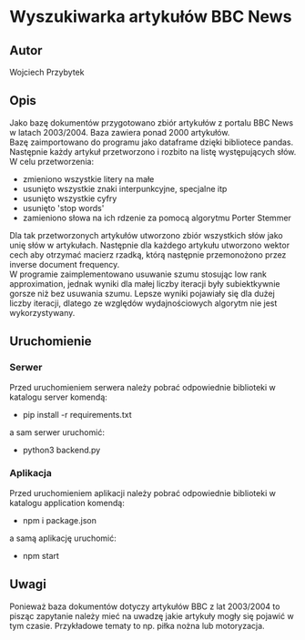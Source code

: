 # Wyszukiwarka artykułów BBC News
## Autor
Wojciech Przybytek
## Opis
Jako bazę dokumentów przygotowano zbiór artykułów z portalu BBC News w latach 2003/2004. Baza zawiera ponad 2000 artykułów.  
Bazę zaimportowano do programu jako dataframe dzięki bibliotece pandas. Następnie każdy artykuł przetworzono i rozbito na listę występujących słów. W celu przetworzenia:
- zmieniono wszystkie litery na małe
- usunięto wszystkie znaki interpunkcyjne, specjalne itp
- usunięto wszystkie cyfry
- usunięto 'stop words'
- zamieniono słowa na ich rdzenie za pomocą algorytmu Porter Stemmer
 
Dla tak przetworzonych artykułów utworzono zbiór wszystkich słów jako unię słów w artykułach. Następnie dla każdego artykułu utworzono wektor cech aby otrzymać macierz rzadką, którą następnie przemonożono przez inverse document frequency.  
W programie zaimplementowano usuwanie szumu stosując low rank approximation, jednak wyniki dla małej liczby iteracji były subiektkywnie gorsze niż bez usuwania szumu. Lepsze wyniki pojawiały się dla dużej liczby iteracji, dlatego ze względów wydajnościowych algorytm nie jest wykorzystywany.
## Uruchomienie
### Serwer
Przed uruchomieniem serwera należy pobrać odpowiednie biblioteki w katalogu server komendą:
 - pip install -r requirements.txt

a sam serwer uruchomić:
 - python3 backend.py
### Aplikacja
Przed uruchomieniem aplikacji należy pobrać odpowiednie biblioteki w katalogu application komendą:
 - npm i package.json

a samą aplikację uruchomić:
 - npm start
## Uwagi
Ponieważ baza dokumentów dotyczy artykułów BBC z lat 2003/2004 to pisząc zapytanie należy mieć na uwadzę jakie artykuły mogły się pojawić w tym czasie. Przykładowe tematy to np. piłka nożna lub motoryzacja.
